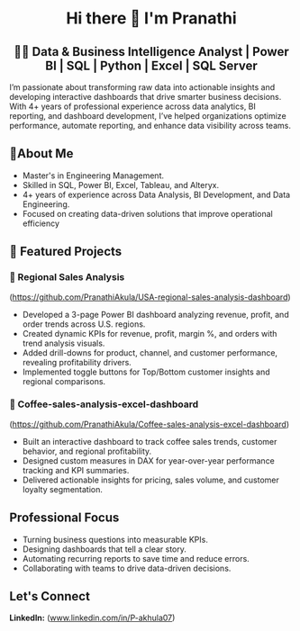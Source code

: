 <h1><div align="center">Hi there 👋 I'm Pranathi</div></h1>
<h2><div align="center">👩‍💻 Data & Business Intelligence Analyst | Power BI | SQL | Python | Excel | SQL Server </div></h2>
I’m passionate about transforming raw data into actionable insights and developing interactive dashboards that drive smarter business decisions. With 4+ years of professional experience across data analytics, BI reporting, and dashboard development, I’ve helped organizations optimize performance, automate reporting, and enhance data visibility across teams.

<h2>🎯About Me </h2>

- Master's in Engineering Management.
- Skilled in SQL, Power BI, Excel, Tableau, and Alteryx.
- 4+ years of experience across Data Analysis, BI Development, and Data Engineering.
- Focused on creating data-driven solutions that improve operational efficiency
  
<h2>🚀 Featured Projects</h2>

<h3> 📌 Regional Sales Analysis </h3>

(https://github.com/PranathiAkula/USA-regional-sales-analysis-dashboard)

- Developed a 3-page Power BI dashboard analyzing revenue, profit, and order trends across U.S. regions.
- Created dynamic KPIs for revenue, profit, margin %, and orders with trend analysis visuals.
- Added drill-downs for product, channel, and customer performance, revealing profitability drivers.
- Implemented toggle buttons for Top/Bottom customer insights and regional comparisons.


<h3> 📌 Coffee-sales-analysis-excel-dashboard</h3>

(https://github.com/PranathiAkula/Coffee-sales-analysis-excel-dashboard)

- Built an interactive dashboard to track coffee sales trends, customer behavior, and regional profitability.
- Designed custom measures in DAX for year-over-year performance tracking and KPI summaries.
- Delivered actionable insights for pricing, sales volume, and customer loyalty segmentation.  

<h2>Professional Focus</h2>

- Turning business questions into measurable KPIs.
- Designing dashboards that tell a clear story.
- Automating recurring reports to save time and reduce errors.
- Collaborating with teams to drive data-driven decisions.

<h2>Let's Connect</h2>

**LinkedIn:** (www.linkedin.com/in/P-akhula07)


